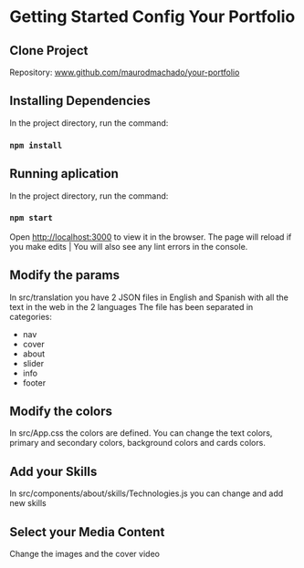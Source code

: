 # Getting Started Config Your Portfolio

## Clone Project
Repository: www.github.com/maurodmachado/your-portfolio

## Installing Dependencies
In the project directory, run the command: 
### `npm install`

## Running aplication
In the project directory, run the command: 
### `npm start`

Open [http://localhost:3000](http://localhost:3000) to view it in the browser.
The page will reload if you make edits | You will also see any lint errors in the console.

## Modify the params
In src/translation you have 2 JSON files in English and Spanish with all the text in the web in the 2 languages
The file has been separated in categories:
- nav
- cover
- about
- slider
- info
- footer

## Modify the colors
In src/App.css the colors are defined. You can change the text colors, primary and secondary colors, background colors and cards colors.

## Add your Skills
In src/components/about/skills/Technologies.js you can change and add new skills

## Select your Media Content
Change the images and the cover video